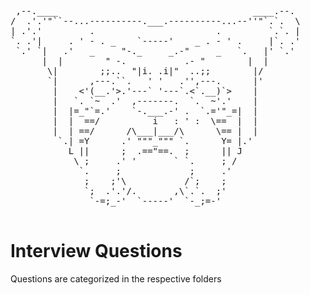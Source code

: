 <pre>
 ,--.____                                     ____.--.
/  .'.'"``--...----------.___.----------...--''"`.`.  \
| .'.'         .                       .         `.`. |
`. .'|     . ' - . _    `-----'    _ . - ' .     |`. .'
 `.' `|   .'   _     "-._     _.-"     _   `.   |' `.'
      |  |        " -.           .- "        |  |
       \|        ;;..  "|i. .i|"  ..;;        |/
       `|      ,---.``.   ' '   .'',---.      |'
        |    <'(__.'>.'---` '---`.<`.__)`>    |
        |   `. `~  .'  ,-------.  `.  ~'.'    |
        |  |=_"`=.'    `-.___.-' .  `.='"_=|  |
        |  |  ==/          i   : ' :  \==  |  |
        |  | ==/      /\___|___/\      \== |  |
         `.| =Y      .' """_""" `.      Y= |.'
           L ||      ;  .=="==.  ;      || J
            \ ;     .' '       ` `.     ; /
             `.     ;             ;     .'
              ;    ;'\           /`;    ;
              `;  .'.'/.       ,\`.`.  ;'
               `-=;_-'  `-----'  `-_;=-'

</pre>

# Interview Questions

Questions are categorized in the respective folders